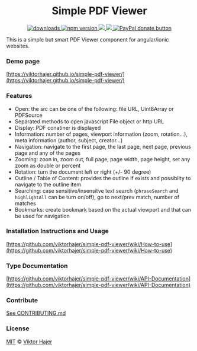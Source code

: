 <h1 align="center">Simple PDF Viewer</h1>

<p align="center">
  <a href="https://www.npmjs.com/package/simple-pdf-viewer">
    <img src="https://img.shields.io/npm/dm/simple-pdf-viewer.svg?style=flat" alt="downloads">
  </a>
  <a href="https://badge.fury.io/js/simple-pdf-viewer">
    <img src="https://badge.fury.io/js/simple-pdf-viewer.svg" alt="npm version">
  </a>
  <a href="https://david-dm.org/viktorhajer/simple-pdf-viewer" title="dependencies status">
    <img src="https://david-dm.org/viktorhajer/simple-pdf-viewer/status.svg"/>
  </a>
  <a href="https://travis-ci.org/viktorhajer/simple-pdf-viewer" title="test">
    <img src="https://travis-ci.org/viktorhajer/simple-pdf-viewer.svg?branch=master"/>
  </a>
  <a href="https://www.paypal.me/viktorhajer" title="Donate to this project using Paypal">
    <img src="https://img.shields.io/badge/paypal-donate-green.svg" alt="PayPal donate button" />
  </a>
</p>

This is a simple but smart PDF Viewer component for angular/ionic websites. 

### Demo page
[https://viktorhajer.github.io/simple-pdf-viewer/](https://viktorhajer.github.io/simple-pdf-viewer/)

### Features

* Open: the src can be one of the following: file URL, Uint8Array or PDFSource
* Separated methods to open javascript File object or http URL
* Display: PDF conatiner is displayed
* Information: number of pages, viewport information (zoom, rotation...), meta information (author, subject, creator...)
* Navigation: navigate to the first page, the last page, next page, previous page and any of the pages
* Zooming: zoon in, zoom out, full page, page width, page height, set any zoom as double or percent
* Rotation: turn the document left or right (+/- 90 degree)
* Outline / Table of Content: provides the outline if exists and possiblity to navigate to the outline item
* Searching: case sensitive/insensitve text search (```phraseSearch``` and ```highlightAll``` can be turn on/off), go to next/prev match, number of matches
* Bookmarks: create bookmark based on the actual viewport and that can be used for navigation

### Installation Instructions and Usage
[https://github.com/viktorhajer/simple-pdf-viewer/wiki/How-to-use](https://github.com/viktorhajer/simple-pdf-viewer/wiki/How-to-use)

### Type Documentation
[https://github.com/viktorhajer/simple-pdf-viewer/wiki/API-Documentation](https://github.com/viktorhajer/simple-pdf-viewer/wiki/API-Documentation)

### Contribute
[See CONTRIBUTING.md](CONTRIBUTING.md)

### License
[MIT](https://tldrlegal.com/license/mit-license) © [Viktor Hajer](https://github.com/viktorhajer)
